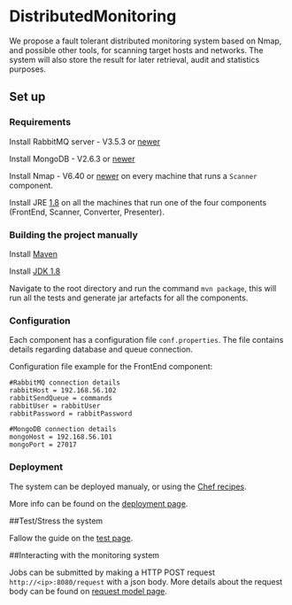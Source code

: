 # DistributedMonitoring

We propose a fault tolerant distributed monitoring system based on Nmap, and possible other tools, for scanning target hosts and networks. The system will also store the result for later retrieval, audit and statistics purposes.

## Set up

### Requirements

Install RabbitMQ server - V3.5.3 or [newer](http://www.rabbitmq.com/download.html)

Install MongoDB - V2.6.3 or [newer](http://www.mongodb.org/downloads)

Install Nmap - V6.40 or [newer](https://nmap.org/download.html) on every machine that runs a `Scanner` component.

Install JRE [1.8](http://www.oracle.com/technetwork/java/javase/downloads/jre8-downloads-2133155.html) on all the machines that run one of the four components (FrontEnd, Scanner, Converter, Presenter).

### Building the project manually

Install [Maven](https://maven.apache.org/download.cgi)

Install [JDK 1.8](http://www.oracle.com/technetwork/java/javase/downloads/jdk8-downloads-2133151.html)

Navigate to the root directory and run the command `mvn package`, this will run all the tests and generate jar artefacts for all the components.

### Configuration

Each component has a configuration file `conf.properties`. The file contains details regarding database and queue connection.

Configuration file example for the FrontEnd component:
```
#RabbitMQ connection details
rabbitHost = 192.168.56.102
rabbitSendQueue = commands
rabbitUser = rabbitUser
rabbitPassword = rabbitPassword

#MongoDB connection details
mongoHost = 192.168.56.101
mongoPort = 27017
```

### Deployment

The system can be deployed manualy, or using the [Chef recipes](https://github.com/IrimieBogdan/DmonDeployment).

More info can be found on the [deployment page](https://github.com/IrimieBogdan/DistributedMonitoring/wiki/Deployment).

##Test/Stress the system

Fallow the guide on the [test page](https://github.com/IrimieBogdan/DistributedMonitoring/wiki/Performance-Testing).

##Interacting with the monitoring system

Jobs can be submitted by making a HTTP POST request `http://<ip>:8080/request` with a json body. More details about the request body can be found on [request model page](https://github.com/IrimieBogdan/DistributedMonitoring/wiki/Requests).
